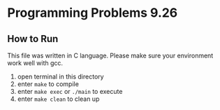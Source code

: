 # Programming Problems 9.26

## How to Run
This file was written in C language. Please make sure your environment work well with gcc.

1. open terminal in this directory
2. enter `make` to compile
3. enter `make exec` or `./main` to execute
4. enter `make clean` to clean up